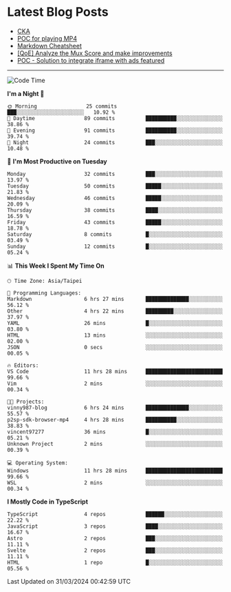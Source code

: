 # Latest Blog Posts
<!-- BLOG-POST-LIST:START -->
- [CKA](https://blog.vinny987.xyz/blog/2024/cka/)
- [POC for playing MP4](https://blog.vinny987.xyz/blog/2024/poc3/)
- [Markdown Cheatsheet](https://blog.vinny987.xyz/blog/2024/markdown-cheatsheet/)
- [[QoE] Analyze the Mux Score and make improvements](https://blog.vinny987.xyz/blog/2024/poc2/)
- [POC - Solution to integrate iframe with ads featured](https://blog.vinny987.xyz/blog/2024/poc-solution-to-integrate-iframe-with-ads-featured/)
<!-- BLOG-POST-LIST:END -->

---

<!--START_SECTION:waka-->
![Code Time](http://img.shields.io/badge/Code%20Time-8%20hrs%204%20mins-blue)

**I'm a Night 🦉** 

```text
🌞 Morning                25 commits          ███░░░░░░░░░░░░░░░░░░░░░░   10.92 % 
🌆 Daytime                89 commits          ██████████░░░░░░░░░░░░░░░   38.86 % 
🌃 Evening                91 commits          ██████████░░░░░░░░░░░░░░░   39.74 % 
🌙 Night                  24 commits          ███░░░░░░░░░░░░░░░░░░░░░░   10.48 % 
```
📅 **I'm Most Productive on Tuesday** 

```text
Monday                   32 commits          ███░░░░░░░░░░░░░░░░░░░░░░   13.97 % 
Tuesday                  50 commits          █████░░░░░░░░░░░░░░░░░░░░   21.83 % 
Wednesday                46 commits          █████░░░░░░░░░░░░░░░░░░░░   20.09 % 
Thursday                 38 commits          ████░░░░░░░░░░░░░░░░░░░░░   16.59 % 
Friday                   43 commits          █████░░░░░░░░░░░░░░░░░░░░   18.78 % 
Saturday                 8 commits           █░░░░░░░░░░░░░░░░░░░░░░░░   03.49 % 
Sunday                   12 commits          █░░░░░░░░░░░░░░░░░░░░░░░░   05.24 % 
```


📊 **This Week I Spent My Time On** 

```text
🕑︎ Time Zone: Asia/Taipei

💬 Programming Languages: 
Markdown                 6 hrs 27 mins       ██████████████░░░░░░░░░░░   56.12 % 
Other                    4 hrs 22 mins       █████████░░░░░░░░░░░░░░░░   37.97 % 
YAML                     26 mins             █░░░░░░░░░░░░░░░░░░░░░░░░   03.80 % 
HTML                     13 mins             ░░░░░░░░░░░░░░░░░░░░░░░░░   02.00 % 
JSON                     0 secs              ░░░░░░░░░░░░░░░░░░░░░░░░░   00.05 % 

🔥 Editors: 
VS Code                  11 hrs 28 mins      █████████████████████████   99.66 % 
Vim                      2 mins              ░░░░░░░░░░░░░░░░░░░░░░░░░   00.34 % 

🐱‍💻 Projects: 
vinny987-blog            6 hrs 24 mins       ██████████████░░░░░░░░░░░   55.57 % 
p2sp-sdk-browser-mp4     4 hrs 28 mins       ██████████░░░░░░░░░░░░░░░   38.83 % 
vincent97277             36 mins             █░░░░░░░░░░░░░░░░░░░░░░░░   05.21 % 
Unknown Project          2 mins              ░░░░░░░░░░░░░░░░░░░░░░░░░   00.39 % 

💻 Operating System: 
Windows                  11 hrs 28 mins      █████████████████████████   99.66 % 
WSL                      2 mins              ░░░░░░░░░░░░░░░░░░░░░░░░░   00.34 % 
```

**I Mostly Code in TypeScript** 

```text
TypeScript               4 repos             ██████░░░░░░░░░░░░░░░░░░░   22.22 % 
JavaScript               3 repos             ████░░░░░░░░░░░░░░░░░░░░░   16.67 % 
Astro                    2 repos             ███░░░░░░░░░░░░░░░░░░░░░░   11.11 % 
Svelte                   2 repos             ███░░░░░░░░░░░░░░░░░░░░░░   11.11 % 
HTML                     1 repo              █░░░░░░░░░░░░░░░░░░░░░░░░   05.56 % 
```




 Last Updated on 31/03/2024 00:42:59 UTC
<!--END_SECTION:waka-->

<!--
**vincent97277/vincent97277** is a ✨ _special_ ✨ repository because its `README.md` (this file) appears on your GitHub profile.

Here are some ideas to get you started:

- 🔭 I’m currently working on ...
- 🌱 I’m currently learning ...
- 👯 I’m looking to collaborate on ...
- 🤔 I’m looking for help with ...
- 💬 Ask me about ...
- 📫 How to reach me: ...
- 😄 Pronouns: ...
- ⚡ Fun fact: ...
-->
